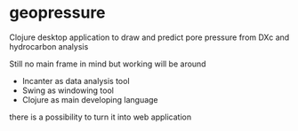# geopressure

Clojure desktop application to draw and predict pore pressure from DXc and hydrocarbon analysis

Still no main frame in mind but working will be around 
- Incanter as data analysis tool
- Swing as windowing tool
- Clojure as main developing language

there is a possibility to turn it into web application 